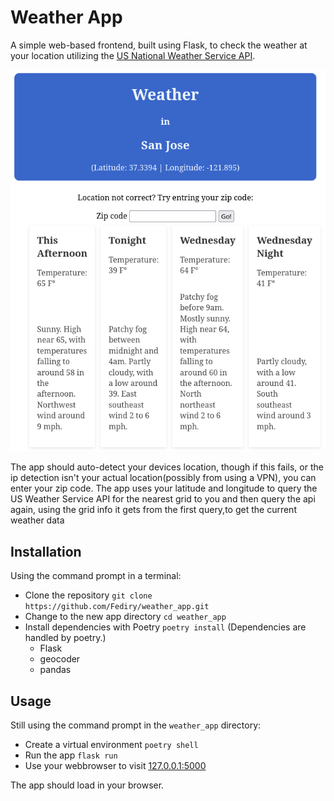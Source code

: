 # Weather App

A simple web-based frontend, built using Flask, to check the weather at your location utilizing the [US National Weather Service API](https://www.weather.gov/documentation/services-web-api).

![Weather App Image](weather_app.png "Weather App Image")

The app should auto-detect your devices location, though if this fails, or the ip detection isn't your actual location(possibly from using a VPN), you can enter your zip code. The app uses your latitude and longitude to query the US Weather Service API for the nearest grid to you and then query the api again, using the grid info it gets from the first query,to get the current weather data

## Installation

Using the command prompt in a terminal:

* Clone the repository
```git clone https://github.com/Fediry/weather_app.git```
* Change to the new app directory
```cd weather_app```
* Install dependencies with Poetry
```poetry install```
(Dependencies are handled by poetry.)
    * Flask
    * geocoder
    * pandas

## Usage

Still using the command prompt in the `weather_app` directory:

* Create a virtual environment
```poetry shell```
* Run the app
```flask run```
* Use your webbrowser to visit [127.0.0.1:5000](http://127.0.0.1:5000)

The app should load in your browser.

